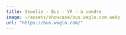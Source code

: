 ```yaml
---
title: Skoolie - Bus - VR - à vendre
image: ~/assets/showcase/bus.waglo.com.webp
url: "https://bus.waglo.com/"
---
```

